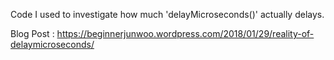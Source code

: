 Code I used to investigate how much 'delayMicroseconds()' actually delays.

Blog Post : https://beginnerjunwoo.wordpress.com/2018/01/29/reality-of-delaymicroseconds/